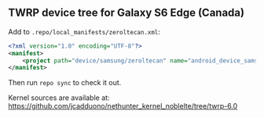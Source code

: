 ## TWRP device tree for Galaxy S6 Edge (Canada)

Add to `.repo/local_manifests/zeroltecan.xml`:

```xml
<?xml version="1.0" encoding="UTF-8"?>
<manifest>
	<project path="device/samsung/zeroltecan" name="android_device_samsung_zeroltecan" remote="TeamWin" revision="android-6.0" />
</manifest>
```

Then run `repo sync` to check it out.

Kernel sources are available at: https://github.com/jcadduono/nethunter_kernel_noblelte/tree/twrp-6.0

